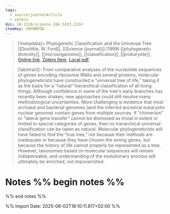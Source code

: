 ```yaml
---
tags:
  - source/journalArticle
  - zotero
doi: 10.1126/science.284.5423.2124
itemKey: U9FWNPD8
---
```

>[!metadata]+
> Phylogenetic Classification and the Universal Tree
> [[Doolittle, W. Ford]], 
> [[Science (journal)]] (1999)
> [[phylogenetic diversity]], [[microorganisms]], [[classification]], [[prokaryote]], 
> [Online link](https://www.science.org/doi/10.1126/science.284.5423.2124), [Zotero Item](zotero://select/library/items/U9FWNPD8), [Local pdf](file://C:/Users/aburg/Documents/references/zotero/storage/HKI9TWX7/Doolittle1999_PhylogeneticClassification.pdf), 

>[!abstract]-
>From comparative analyses of the nucleotide sequences of genes encoding ribosomal RNAs and several proteins, molecular phylogeneticists have constructed a “universal tree of life,” taking it as the basis for a “natural” hierarchical classification of all living things. Although confidence in some of the tree's early branches has recently been shaken, new approaches could still resolve many methodological uncertainties. More challenging is evidence that most archaeal and bacterial genomes (and the inferred ancestral eukaryotic nuclear genome) contain genes from multiple sources. If “chimerism” or “lateral gene transfer” cannot be dismissed as trivial in extent or limited to special categories of genes, then no hierarchical universal classification can be taken as natural. Molecular phylogeneticists will have failed to find the “true tree,” not because their methods are inadequate or because they have chosen the wrong genes, but because the history of life cannot properly be represented as a tree. However, taxonomies based on molecular sequences will remain indispensable, and understanding of the evolutionary process will ultimately be enriched, not impoverished.

# Notes %% begin notes %%

%% end notes %%




%% Import Date: 2025-06-02T18:10:11.817+02:00 %%
